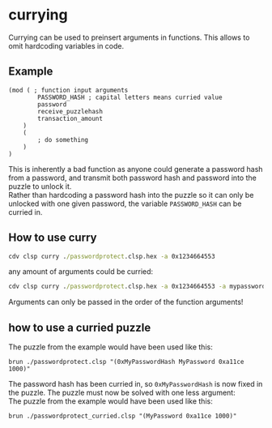 # currying
Currying can be used to preinsert arguments in functions. This allows to omit hardcoding variables in code.

## Example
``` clsp
(mod ( ; function input arguments
        PASSWORD_HASH ; capital letters means curried value
        password
        receive_puzzlehash
        transaction_amount
    )
    (
        ; do something
    )
)
```
This is inherently a bad function as anyone could generate a password hash from a password, and transmit both password hash and password into the puzzle to unlock it.  
Rather than hardcoding a password hash into the puzzle so it can only be unlocked with one given password, the variable `PASSWORD_HASH` can be curried in.

## How to use curry
``` cmd
cdv clsp curry ./passwordprotect.clsp.hex -a 0x1234664553
```
any amount of arguments could be curried:  
``` cmd
cdv clsp curry ./passwordprotect.clsp.hex -a 0x1234664553 -a mypassword -a 0xa11ce -a 1000
```
Arguments can only be passed in the order of the function arguments!

## how to use a curried puzzle
The puzzle from the example would have been used like this:  
```
brun ./passwordprotect.clsp "(0xMyPasswordHash MyPassword 0xa11ce 1000)"
```

The password hash has been curried in, so `0xMyPasswordHash` is now fixed in the puzzle. The puzzle must now be solved with one less argument:  
The puzzle from the example would have been used like this:
```
brun ./passwordprotect_curried.clsp "(MyPassword 0xa11ce 1000)"
```